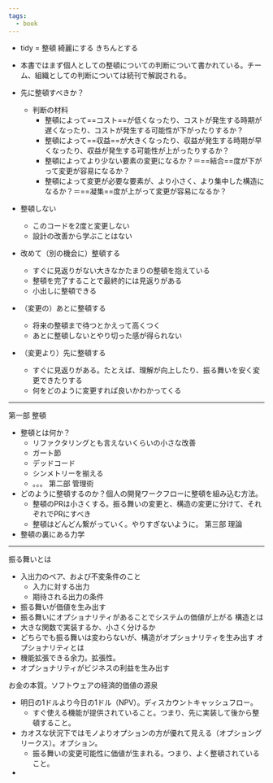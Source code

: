```yaml
---
tags:
  - book
---
```

- tidy = 整頓 綺麗にする きちんとする
- 本書ではまず個人としての整頓についての判断について書かれている。チーム、組織としての判断については続刊で解説される。
- 先に整頓すべきか？
	- 判断の材料
		- 整頓によって==コスト==が低くなったり、コストが発生する時期が遅くなったり、コストが発生する可能性が下がったりするか？
		- 整頓によって==収益==が大きくなったり、収益が発生する時期が早くなったり、収益が発生する可能性が上がったりするか？
		- 整頓によってより少ない要素の変更になるか？＝==結合==度が下がって変更が容易になるか？
		- 整頓によって変更が必要な要素が、より小さく、より集中した構造になるか？＝==凝集==度が上がって変更が容易になるか？

- 整頓しない
	- このコードを2度と変更しない
	- 設計の改善から学ぶことはない
- 改めて（別の機会に）整頓する
	- すぐに見返りがない大きなかたまりの整頓を抱えている
	- 整頓を完了することで最終的には見返りがある
	- 小出しに整頓できる
- （変更の）あとに整頓する
	- 将来の整頓まで待つとかえって高くつく
	- あとに整頓しないとやり切った感が得られない
- （変更より）先に整頓する
	- すぐに見返りがある。たとえば、理解が向上したり、振る舞いを安く変更できたりする
	- 何をどのように変更すれば良いかわかってくる
---
第一部 整頓
- 整頓とは何か？
	- リファクタリングとも言えないくらいの小さな改善
	- ガート節
	- デッドコード
	- シンメトリーを揃える
	- 。。。
第二部 管理術
- どのように整頓するのか？個人の開発ワークフローに整頓を組み込む方法。
	- 整頓のPRは小さくする。振る舞いの変更と、構造の変更に分けて、それぞれでPRにすべき
	- 整頓はどんどん繋がっていく。やりすぎないように。
第三部 理論
- 整頓の裏にある力学


---
振る舞いとは
- 入出力のペア、および不変条件のこと
	- 入力に対する出力
	- 期待される出力の条件
- 振る舞いが価値を生み出す
- 振る舞いにオプショナリティがあることでシステムの価値が上がる
構造とは
- 大きな関数で実装するか、小さく分けるか
- どちらでも振る舞いは変わらないが、構造がオプショナリティを生み出す
オプショナリティとは
- 機能拡張できる余力。拡張性。
- オプショナリティがビジネスの利益を生み出す

お金の本質。ソフトウェアの経済的価値の源泉
- 明日の1ドルより今日の1ドル（NPV）。ディスカウントキャッシュフロー。
	- すぐ使える機能が提供されていること。つまり、先に実装して後から整頓すること。
- カオスな状況下ではモノよりオプションの方が優れて見える（オプショングリークス）。オプション。
	- 振る舞いの変更可能性に価値が生まれる。つまり、よく整頓されていること。
- 